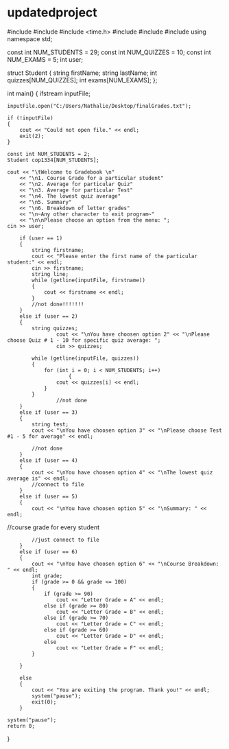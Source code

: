 updatedproject
==============
#include <iostream>
#include <cstdlib>
#include <time.h>
#include <fstream>
#include <string>
#include <iomanip>
using namespace std;

const int NUM_STUDENTS = 29;
const int NUM_QUIZZES = 10;
const int NUM_EXAMS = 5;
int user;

struct Student
{
	string firstName;
	string lastName;
	int quizzes[NUM_QUIZZES];
	int exams[NUM_EXAMS];
};

int main()
{
	ifstream inputFile;

	inputFile.open("C:/Users/Nathalie/Desktop/finalGrades.txt");

	if (!inputFile)
	{
		cout << "Could not open file." << endl;
		exit(2);
	}

	const int NUM_STUDENTS = 2;
	Student cop1334[NUM_STUDENTS];

	cout << "\tWelcome to Gradebook \n"
		<< "\n1. Course Grade for a particular student"
		<< "\n2. Average for particular Quiz"
		<< "\n3. Average for particular Test"
		<< "\n4. The lowest quiz average"
		<< "\n5. Summary"
		<< "\n6. Breakdown of letter grades"
		<< "\n~Any other character to exit program~"
		<< "\n\nPlease choose an option from the menu: ";
	cin >> user;

		if (user == 1)
		{
			string firstname;
			cout << "Please enter the first name of the particular student:" << endl;
			cin >> firstname;
			string line;
			while (getline(inputFile, firstname))
			{
				cout << firstname << endl;
			}
			//not done!!!!!!!
		}
		else if (user == 2)
		{
			string quizzes;
					cout << "\nYou have choosen option 2" << "\nPlease choose Quiz # 1 - 10 for specific quiz average: ";
					cin >> quizzes;

			while (getline(inputFile, quizzes))
			{
				for (int i = 0; i < NUM_STUDENTS; i++)
						{
					cout << quizzes[i] << endl;
				}
			}
					//not done
		}
		else if (user == 3)
		{
			string test;
			cout << "\nYou have choosen option 3" << "\nPlease choose Test #1 - 5 for average" << endl;

			//not done
		}
		else if (user == 4)
		{
			cout << "\nYou have choosen option 4" << "\nThe lowest quiz average is" << endl;
			//connect to file
		}
		else if (user == 5)
		{
			cout << "\nYou have choosen option 5" << "\nSummary: " << endl;

//course grade for every student 

			//just connect to file
		}
		else if (user == 6)
		{
			cout << "\nYou have choosen option 6" << "\nCourse Breakdown: " << endl;
			int grade;
			if (grade >= 0 && grade <= 100)
			{
				if (grade >= 90)
					cout << "Letter Grade = A" << endl;
				else if (grade >= 80)
					cout << "Letter Grade = B" << endl;
				else if (grade >= 70)
					cout << "Letter Grade = C" << endl;
				else if (grade >= 60)
					cout << "Letter Grade = D" << endl;
				else
					cout << "Letter Grade = F" << endl;
			}

		}
		
		else
		{
			cout << "You are exiting the program. Thank you!" << endl;
			system("pause");
			exit(0);
		}
	
	system("pause");
	return 0;
}
